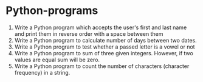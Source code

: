 # Python-programs
1. Write a Python program which accepts the user's first and last name and print them in reverse order with a space between them
2. Write a Python program to calculate number of days between two dates.
3. Write a Python program to test whether a passed letter is a vowel or not
4. Write a Python program to sum of three given integers. However, if two values are equal sum will be zero.
5. Write a Python program to count the number of characters (character frequency) in a string.
